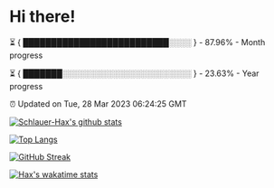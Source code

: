 # Hi there!

⏳ { ██████████████████████████░░░░ } - 87.96% - Month progress

⏳ { ███████░░░░░░░░░░░░░░░░░░░░░░░ } - 23.63% - Year progress

⏰ Updated on Tue, 28 Mar 2023 06:24:25 GMT


[![Schlauer-Hax's github stats](https://github-readme-stats.vercel.app/api?username=Schlauer-Hax&show_icons=true&theme=dark&count_private=true)](https://github.com/Schlauer-Hax)


[![Top Langs](https://github-readme-stats.vercel.app/api/top-langs/?username=Schlauer-Hax&layout=compact&theme=dark)](https://github.com/Schlauer-Hax?tab=repositories)

[![GitHub Streak](https://streak-stats.demolab.com?user=Schlauer-Hax&theme=dark)](https://git.io/streak-stats)

[![Hax's wakatime stats](https://github-readme-stats.vercel.app/api/wakatime?username=Hax&theme=dark)](https://wakatime.com/@Hax)

